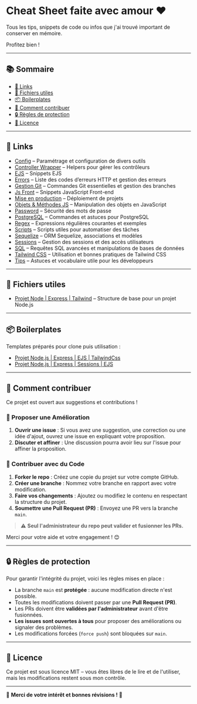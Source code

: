 # Cheat Sheet faite avec amour ❤️

Tous les tips, snippets de code ou infos que j'ai trouvé important de conserver en mémoire.

Profitez bien !

---

## 📚 Sommaire

- [🔗 Links](#-links)
- [📄 Fichiers utiles](#-fichiers-utiles)
- [📦 Boilerplates](#-boilerplates)
- [🤝 Comment contribuer](#-comment-contribuer)
- [🔒 Règles de protection](#-règles-de-protection)
- [📜 Licence](#-licence)

---

## 🔗 Links

- [Config](docs/config/) – Paramétrage et configuration de divers outils
- [Controller Wrapper](docs/controller-wrapper/) – Helpers pour gérer les contrôleurs
- [EJS](docs/ejs/) – Snippets EJS
- [Errors](docs/errors/) – Liste des codes d’erreurs HTTP et gestion des erreurs
- [Gestion Git](docs/gestion-git/) – Commandes Git essentielles et gestion des branches
- [Js Front](docs/js-front/) – Snippets JavaScript Front-end
- [Mise en production](docs/mise-en-production/) – Déploiement de projets
- [Objets & Méthodes JS](docs/objets-methodes/) – Manipulation des objets en JavaScript
- [Password](docs/password/) – Sécurité des mots de passe
- [PostgreSQL](docs/postgresql/) – Commandes et astuces pour PostgreSQL
- [Regex](docs/regex/) – Expressions régulières courantes et exemples
- [Scripts](docs/scripts/) – Scripts utiles pour automatiser des tâches
- [Sequelize](docs/sequelize/) – ORM Sequelize, associations et modèles
- [Sessions](docs/sessions/) – Gestion des sessions et des accès utilisateurs
- [SQL](docs/sql/) – Requêtes SQL avancées et manipulations de bases de données
- [Tailwind CSS](docs/tailwind/) – Utilisation et bonnes pratiques de Tailwind CSS
- [Tips](docs/tips/) – Astuces et vocabulaire utile pour les développeurs

---

## 📄 Fichiers utiles

- [Projet Node | Express | Tailwind](friendly_cheatsheet/base-projet-node.md) – Structure de base pour un projet Node.js

---

## 📦 Boilerplates

Templates préparés pour clone puis utilisation :

- [Projet Node.js | Express | EJS | TailwindCss](https://github.com/BaptisteLize/node-express-ejs-tailwind-project)
- [Projet Node.js | Express | Sessions | EJS](https://github.com/BaptisteLize/Template-node-express-ejs-sessions)

---

## 🤝 Comment contribuer

Ce projet est ouvert aux suggestions et contributions !

### 💪 Proposer une Amélioration

1. **Ouvrir une issue** : Si vous avez une suggestion, une correction ou une idée d'ajout, ouvrez une issue en expliquant votre proposition.
2. **Discuter et affiner** : Une discussion pourra avoir lieu sur l'issue pour affiner la proposition.

### 🔀 Contribuer avec du Code

1. **Forker le repo** : Créez une copie du projet sur votre compte GitHub.
2. **Créer une branche** : Nommez votre branche en rapport avec votre modification.
3. **Faire vos changements** : Ajoutez ou modifiez le contenu en respectant la structure du projet.
4. **Soumettre une Pull Request (PR)** : Envoyez une PR vers la branche `main`.

> ⚠️ **Seul l'administrateur du repo peut valider et fusionner les PRs.**

Merci pour votre aide et votre engagement ! 😊

---

## 🔒 Règles de protection

Pour garantir l'intégrité du projet, voici les règles mises en place :

- La branche `main` est **protégée** : aucune modification directe n'est possible.
- Toutes les modifications doivent passer par une **Pull Request (PR)**.
- Les PRs doivent être **validées par l'administrateur** avant d'être fusionnées.
- **Les issues sont ouvertes à tous** pour proposer des améliorations ou signaler des problèmes.
- Les modifications forcées (`force push`) sont bloquées sur `main`.

---

## 📜 Licence

Ce projet est sous licence MIT – vous êtes libres de le lire et de l'utiliser, mais les modifications restent sous mon contrôle.

---

🎉 **Merci de votre intérêt et bonnes révisions !** 🚀

